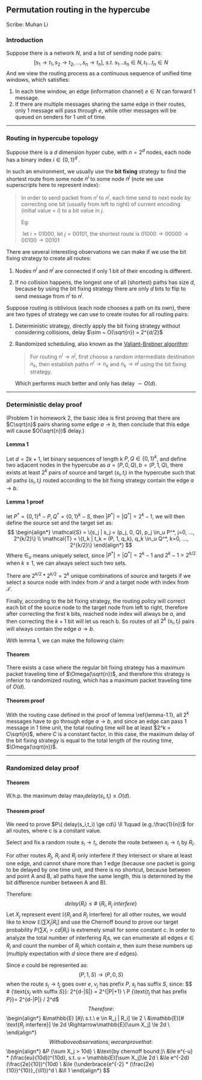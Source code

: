 ## Permutation routing in the hypercube

Scribe: Muhan Li

### Introduction

Suppose there is a network $N$, and a list of sending node pairs:
$$
[s_1 \rightarrow t_1, s_2 \rightarrow t_2, ..., s_n \rightarrow t_n],\ s.t.\ s_1...s_n \in N, t_1...t_n \in N
$$
And we view the routing process as a continuous sequence of unified time windows, which satisfies:

1. In each time window, an edge (information channel) $e \in N$ can forward 1 message. 
2. If there are multiple messages sharing the same edge in their routes, only 1 message will pass through $e$, while other messages will be queued on senders for 1 unit of time.

---

### Routing in hypercube topology

Suppose there is a $d$ dimension hyper cube, with $n=2^d$ nodes, each node has a binary index $i \in \{0,1\}^d$ . 

In such an environment, we usually use the **bit fixing** strategy to find the shortest route from some node $n^i$ to some node $n^j$ (note we use superscripts here to represent index):

> In order to send packet from $n^i$ to $n^j$, each time send to next node by correcting one bit (usually from left to right) of current encoding (initial value = $i$) to a bit value in $j$.
>
> Eg:
>
> ​	let $i = 01000$, let $j = 00101$, the shortest route is $01000 \rightarrow 00000 \rightarrow 00100 \rightarrow 00101$  

There are several interesting observations we can make if we use the bit fixing strategy to create all routes:

1. Nodes $n^i$ and $n^j$ are connected if only 1 bit of their encoding is different.

2. If no collision happens, the longest one of all (shortest) paths has size $d$, because by using the bit fixing strategy there are only $d$ bits to flip to send message from $n^i$ to $n^j$. 

Suppose routing is oblivious (each node chooses a path on its own), there are two types of strategy we can use to create routes for all routing pairs:

1. Deterministic strategy, directly apply the bit fixing strategy without considering collisions, delay $\sim ~ O(\sqrt{n}) = 2^{d/2}$

2. Randomized scheduling, also known as the [Valiant-Brebner algorithm](https://www.semanticscholar.org/paper/Universal-schemes-for-parallel-communication-Valiant-Brebner/628aa212662145d5a5bdb517151285057a4b1e78):

   > For routing $n^i \rightarrow n^j$, first choose a random intermediate destination $n_k$,  then establish paths $n^i \rightarrow n_k$ and  $n_k \rightarrow n^j$ using the bit fixing strategy.

   Which performs much better and only has delay $\sim O(d)$.

---

### Deterministic delay proof

(Problem 1 in homework 2, the basic idea is first proving that there are $C\sqrt{n}$ pairs sharing some edge $a \rightarrow b$, then conclude that this edge will cause $O(\sqrt{n})$ delay.)

#### Lemma 1

Let $d = 2k + 1$, let binary sequences of length k $P, Q \in \{0,1\}^k$, and define two adjacent nodes in the hypercube as $a = (P, 0, Q), b = (P, 1, Q)$, there exists at least $2^k$ pairs of source and target $(s_i, t_i)$ in the hypercube such that all paths $(s_i, t_i)$ routed according to the bit fixing strategy contain the edge $a \rightarrow b$.

#### Lemma 1 proof

let $P^* = \{0, 1\}^k - P, Q^* = \{0, 1\}^k - S$, then $|P^*|=|Q^*| = 2^k-1$, we will then define the source set and the target set as:
$$
\begin{align*}
\mathcal{S} = \{s_j | s_j = (p_j, 0, Q), p_j \in_u P^*, j=0, ..., 2^{k/2}\} \\
\mathcal{T} = \{t_k | t_k = (P, 1, q_k), q_k \in_u Q^*, k=0, ..., 2^{k/2}\}
\end{align*}
$$
Where $\in_u$ means uniquely select, since $|P^*|=|Q^*| = 2^k-1$ and $2^k-1 > 2^{k/2}$ when $k \geq 1$, we can always select such two sets.

There are $2^{k/2} * 2^{k/2} = 2^k$ unique combinations of source and targets if we select a source node with index from $\mathcal{S}$ and a target node with index from $\mathcal{T}$.

Finally, according to the bit fixing strategy, the routing policy will correct each bit of the source node to the target node from left to right, therefore after correcting the first k bits, reached node index will always be $a$, and then correcting the $k+1$ bit will let us reach b. So routes of all $2^k$ $(s_i, t_i)$ pairs will always contain the edge $a \rightarrow b$.

With lemma 1, we can make the following claim:

#### Theorem

There exists a case where the regular bit fixing strategy has a maximum packet traveling time of $\Omega(\sqrt{n})$, and therefore this strategy is inferior to randomized routing, which has a maximum packet traveling time of $O(d)$.

#### Theorem proof

With the routing case defined in the proof of lemma \ref{lemma-1.1}, all $2^k$ messages have to go through edge $a \rightarrow b$, and since an edge can pass 1 message in 1 time unit, the total routing time will be at least $2^k = C\sqrt{n}$, where $C$ is a constant factor, in this case, the maximum delay of the bit fixing strategy is equal to the total length of the routing time, $\Omega(\sqrt{n})$.

---

### Randomized delay proof

#### Theorem

W.h.p. the maximum delay $\max_i delay(s_i, t_i) \le O(d)$.

#### Theorem proof

We need to prove $P\{ delay(s_i,t_i) \ge cd\} \ll 1\quad (e.g.:\frac{1}{n})$ for all routes, where c is a constant value.

Select and fix a random route  $s_i \rightarrow t_i$, denote the route between $s_i \rightarrow t_i$ by $R_i$.

For other routes $R_j$, $R_i$ and $R_j$ only interfere if they intersect or share at least one edge, and cannot share more than 1 edge (because one packet is going to be delayed by one time unit, and there is no shortcut, because between and point A and B, all paths have the same length, this is determined by the bit difference number between A and B).

Therefore:
$$
delay(R_i) \le \#\ \{R_i, R_j\ interfere\}
$$
Let $X_j$ represent event $\mathbb{I}\{\text{$R_i$ and $R_j$ interfere}\}$ for all other routes, we would like to know $\mathbb{E} [\sum X_j|R_i]$ and use the Chernoff bound to prove our target probability $P \{\sum X_i > cd|R_i\}$ is extremely small for some constant $c$. In order to analyze the total number of interfering $R_j$s, we can enumerate all edges $e \in R_i$ and count the number of $R_j$ which contain $e$, then sum these numbers up (multiply expectation with $d$ since there are $d$ edges). 

Since $e$ could be represented as:
$$
(P,1,S) \rightarrow (P, 0, S)
$$
when the route $s_j \rightarrow t_j$ goes over $e$, $v_j$ has prefix $P$, $s_j$ has suffix $S$, since:
$$
\# \{\text{$s_j$ with suffix $S$}\}: 2^{d-|S|} = 2^{|P|+1} \\
P \{\text{$t_j$ that has prefix $P$}\}= 2^{d-|P|} / 2^d$​
$$
Therefore:
$$
\begin{align*}
&\mathbb{E} [\#j\ s.t.\ e \in R_j | R_i] \le 2 \\
&\mathbb{E}[\# \text{$R_j$ interfere}] \le 2d \Rightarrow\mathbb{E}[\sum X_j] \le 2d \\
\end{align*}
$$
With above observations, we can prove that:
$$
\begin{align*}
&P \{\sum X_j > 10d\} \\
&\text{by chernoff bound:}\\
&\le e^{-u} * (\frac{eu}{10d})^{10d}, s.t. u = \mathbb{E}[\sum X_j]\le 2d \\
&\le e^{-2d} (\frac{2e}{10})^{10d} \\
&\le (\underbrace{e^{-2} * (\frac{2e}{10})^{10}}_{\ll1})^d \\
&\ll 1
\end{align*}
$$
